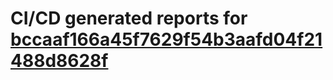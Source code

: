 # CI/CD generated reports for [bccaaf166a45f7629f54b3aafd04f21488d8628f](https://github.com/hydephp/develop/commit/bccaaf166a45f7629f54b3aafd04f21488d8628f)
